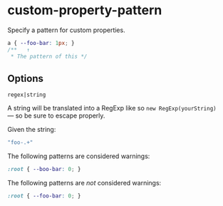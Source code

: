 # custom-property-pattern

Specify a pattern for custom properties.

```css
a { --foo-bar: 1px; }
/**   ↑
 * The pattern of this */
```

## Options

`regex|string`

A string will be translated into a RegExp like so `new RegExp(yourString)` — so be sure to escape properly.

Given the string:

```js
"foo-.+"
```

The following patterns are considered warnings:

```css
:root { --boo-bar: 0; }
```

The following patterns are *not* considered warnings:

```css
:root { --foo-bar: 0; }
```
